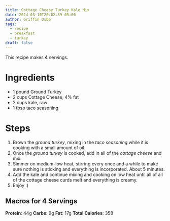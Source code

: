 ```yaml
---
title: Cottage Cheesy Turkey Kale Mix
date: 2024-03-10T20:02:39-05:00
author: Griffin Dube
tags:
  - recipe
  - breakfast
  - turkey
draft: false
---
```

This recipe makes **4** servings.
# Ingredients
- 1 pound Ground Turkey
- 2 cups Cottage Cheese, 4% fat
- 2 cups kale, raw
- 1 tbsp taco seasoning

# Steps
1. Brown the *ground turkey*, mixing in the *taco seasoning* while it is cooking with a small amount of oil.
2. Once the *ground turkey* is cooked, add in all of the *cottage cheese* and mix.
3. Simmer on medium-low heat, stirring every once and a while to make sure nothing is sticking and everything is incorporated. About 5 minutes.
4. Add the kale and continue mixing and cooking on low heat until all of all of the cottage cheese curds melt and everything is creamy.
5. Enjoy :)
## Macros for **4** Servings
**Protein**: 44g
**Carbs**: 9g
**Fat**: 17g
**Total Calories**: 358